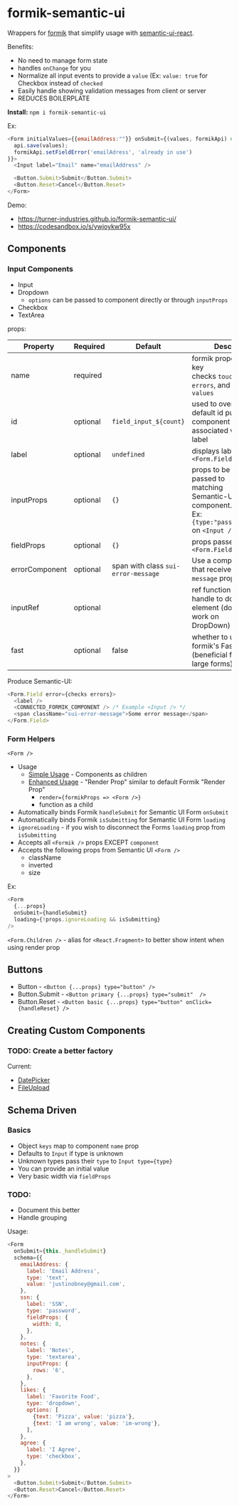 # formik-semantic-ui

Wrappers for [formik](https://github.com/jaredpalmer/formik) that simplify usage with [semantic-ui-react](https://github.com/Semantic-Org/Semantic-UI-React).

Benefits:
* No need to manage form state
* handles `onChange` for you
* Normalize all input events to provide a `value` (Ex: `value: true` for Checkbox instead of `checked`
* Easily handle showing validation messages from client or server
* REDUCES BOILERPLATE

**Install:** `npm i formik-semantic-ui`

Ex:

```js
<Form initialValues={{emailAddress:""}} onSubmit={(values, formikApi) => {
  api.save(values);
  formikApi.setFieldError('emailAdress', 'already in use')
}}>
  <Input label="Email" name="emailAddress" />

  <Button.Submit>Submit</Button.Submit>
  <Button.Reset>Cancel</Button.Reset>
</Form>
```

Demo:
- https://turner-industries.github.io/formik-semantic-ui/
- https://codesandbox.io/s/ywjoykw95x

## Components

### Input Components

- Input
- Dropdown
  - `options` can be passed to component directly or through `inputProps`
- Checkbox
- TextArea

props:

| Property       | Required | Default                             | Desc                                                                                                |
| -------------- | -------- | ----------------------------------- | --------------------------------------------------------------------------------------------------- |
| name           | required |                                     | formik property key <br /> checks `touched`, `errors`, and `values`                                 |
| id             | optional | `field_input_${count}`              | used to override default id put on component and associated via label                               |
| label          | optional | `undefined`                         | displays label on `<Form.Field>`                                                                    |
| inputProps     | optional | `{}`                                | props to be passed to matching Semantic-UI component. <br /> Ex: `{type:"password"}` on `<Input />` |
| fieldProps     | optional | `{}`                                | props passed to `<Form.Field />`                                                                    |
| errorComponent | optional | span with class `sui-error-message` | Use a component that receive a `message` prop                                                       |
| inputRef       | optional |                                     | ref function to get handle to dom element (does not work on DropDown)                               |
| fast           | optional | false                               | whether to use formik's FastField (beneficial for large forms)                                      |

Produce Semantic-UI:

```js
<Form.Field error={checks errors}>
  <label />
  <CONNECTED_FORMIK_COMPONENT /> /* Example <Input /> */
  <span className="sui-error-message">Some error message</span>
</Form.Field>
```

### Form Helpers

`<Form />`

- Usage
  - [Simple Usage](https://github.com/turner-industries/formik-semantic-ui/blob/master/example/src/forms/SimpleForm.js) - Components as children
  - [Enhanced Usage](https://github.com/turner-industries/formik-semantic-ui/blob/master/example/src/forms/ExampleForm.js) - "Render Prop" similar to default Formik "Render Prop"
    - `render={formikProps => <Form />}`
    - function as a child
- Automatically binds Formik `handleSubmit` for Semantic UI Form `onSubmit`
- Automatically binds Formik `isSubmitting` for Semantic UI Form `loading`
- `ignoreLoading` - if you wish to disconnect the Forms `loading` prop from `isSubmitting`
- Accepts all `<Formik />` props EXCEPT `component`
- Accepts the following props from Semantic UI `<Form />`
  - className
  - inverted
  - size

Ex:
```js
<Form
  {...props}
  onSubmit={handleSubmit}
  loading={!props.ignoreLoading && isSubmitting}
/>
```

`<Form.Children />` - alias for `<React.Fragment>` to better show intent when using render prop

## Buttons

- Button - `<Button {...props} type="button" />`
- Button.Submit - `<Button primary {...props} type="submit"  />`
- Button.Reset - `<Button basic {...props} type="button" onClick={handleReset} />`

## Creating Custom Components

### TODO: Create a better factory

Current:
- [DatePicker](https://github.com/turner-industries/formik-semantic-ui/blob/master/src/custom/DatePicker.js)
- [FileUpload](https://github.com/turner-industries/formik-semantic-ui/blob/master/src/custom/FileUpload.js)

## Schema Driven

### Basics
- Object `keys` map to component `name` prop
- Defaults to `Input` if type is unknown
- Unknown types pass their `type` to `Input type={type}`
- You can provide an initial value
- Very basic width via `fieldProps`


### TODO:
- Document this better
- Handle grouping

Usage:

```js
<Form
  onSubmit={this._handleSubmit}
  schema={{
    emailAddress: {
      label: 'Email Address',
      type: 'text',
      value: 'justinobney@gmail.com',
    },
    ssn: {
      label: 'SSN',
      type: 'password',
      fieldProps: {
        width: 8,
      },
    },
    notes: {
      label: 'Notes',
      type: 'textarea',
      inputProps: {
        rows: '6',
      },
    },
    likes: {
      label: 'Favorite Food',
      type: 'dropdown',
      options: [
        {text: 'Pizza', value: 'pizza'},
        {text: 'I am wrong', value: 'im-wrong'},
      ],
    },
    agree: {
      label: 'I Agree',
      type: 'checkbox',
    },
  }}
>
  <Button.Submit>Submit</Button.Submit>
  <Button.Reset>Cancel</Button.Reset>
</Form>
```
